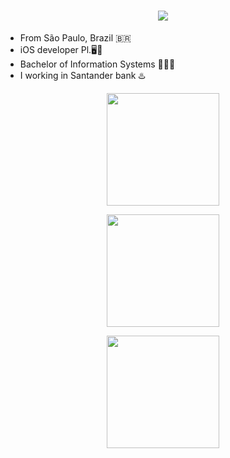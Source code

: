 <h1 align="center">
  <a href="https://github.com/Marcellopd02">
    <img src="https://readme-typing-svg.herokuapp.com/?&color=%2300FF00&lines=Hello,+There!+👋;I'm+Marcello+Pontes+...;Nice+to+meet+you!&center=true&size=30">
  </a>
</h1>

- From São Paulo, Brazil 🇧🇷
- iOS developer Pl.🖥📱
- Bachelor of Information Systems 👨🏻‍🎓
- I working in Santander bank ♨️

<p align='center'>
 <a href="https://github.com/Marcellopd02">
 <img height="180em" src="https://github-readme-stats.vercel.app/api?username=Marcellopd02&show_icons=true&theme=blue-green&include_all_commits=true&count_private=true"/>
 </p>
  <p align='center'>
 <a href="https://github.com/Marcellopd02">
 <img height="180em" src="https://github-readme-stats.vercel.app/api/top-langs/?username=Marcellopd02&layout=compact&langs_count=7&theme=blue-green"/>
 </p>
    <p align='center'>
 <a href="https://github.com/Marcellopd02">
 <img height="180em" src="https://github-readme-streak-stats.herokuapp.com/?user=Marcellopd02&theme=blue-green"/>
 </p>
